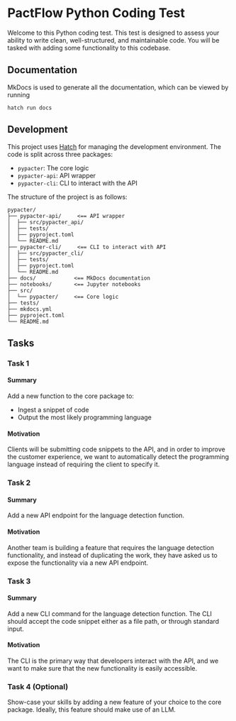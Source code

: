 # PactFlow Python Coding Test

Welcome to this Python coding test. This test is designed to assess your ability
to write clean, well-structured, and maintainable code. You will be tasked with
adding some functionality to this codebase.

## Documentation

MkDocs is used to generate all the documentation, which can be viewed by running

```console
hatch run docs
```

## Development

This project uses [Hatch](https://hatch.pypa.io) for managing the development
environment. The code is split across three packages:

-   `pypacter`: The core logic
-   `pypacter-api`: API wrapper
-   `pypacter-cli`: CLI to interact with the API

The structure of the project is as follows:

```text
pypacter/
├── pypacter-api/     <== API wrapper
│  ├── src/pypacter_api/
│  ├── tests/
│  ├── pyproject.toml
│  └── README.md
├── pypacter-cli/     <== CLI to interact with API
│  ├── src/pypacter_cli/
│  ├── tests/
│  ├── pyproject.toml
│  └── README.md
├── docs/            <== MkDocs documentation
├── notebooks/       <== Jupyter notebooks
├── src/
│  └── pypacter/     <== Core logic
├── tests/
├── mkdocs.yml
├── pyproject.toml
└── README.md
```

## Tasks

### Task 1

#### Summary

Add a new function to the core package to:

-   Ingest a snippet of code
-   Output the most likely programming language

#### Motivation

Clients will be submitting code snippets to the API, and in order to improve the
customer experience, we want to automatically detect the programming language
instead of requiring the client to specify it.

### Task 2

#### Summary

Add a new API endpoint for the language detection function.

#### Motivation

Another team is building a feature that requires the language detection
functionality, and instead of duplicating the work, they have asked us to
expose the functionality via a new API endpoint.

### Task 3

#### Summary

Add a new CLI command for the language detection function. The CLI should
accept the code snippet either as a file path, or through standard input.

#### Motivation

The CLI is the primary way that developers interact with the API, and we want to
make sure that the new functionality is easily accessible.

### Task 4 (Optional)

Show-case your skills by adding a new feature of your choice to the core package. Ideally, this feature should make use of an LLM.
